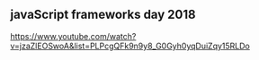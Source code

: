 javaScript frameworks day 2018
-

https://www.youtube.com/watch?v=jzaZlEOSwoA&list=PLPcgQFk9n9y8_G0Gyh0yqDuiZqy15RLDo
